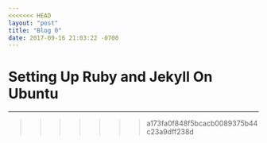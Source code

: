 ```yaml
---
<<<<<<< HEAD
layout: "post"
title: "Blog 0"
date: 2017-09-16 21:03:22 -0700
---
```


Setting Up Ruby and Jekyll On Ubuntu
=======
---
>>>>>>> a173fa0f848f5bcacb0089375b44c23a9dff238d
